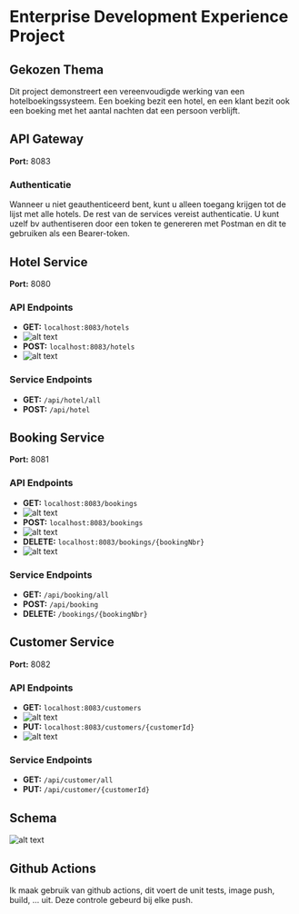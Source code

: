 # Enterprise Development Experience Project

## Gekozen Thema

Dit project demonstreert een vereenvoudigde werking van een hotelboekingssysteem. Een boeking bezit een hotel, en een klant bezit ook een boeking met het aantal nachten dat een persoon verblijft.

## API Gateway
**Port:** 8083

### Authenticatie
Wanneer u niet geauthenticeerd bent, kunt u alleen toegang krijgen tot de lijst met alle hotels. De rest van de services vereist authenticatie. U kunt uzelf bv authentiseren door een token te genereren met Postman en dit te gebruiken als een Bearer-token.

## Hotel Service
**Port:** 8080

### API Endpoints
- **GET:** `localhost:8083/hotels`
- ![alt text](https://github.com/ThomasMalecki/EnterpriseProject/blob/main/all-hotels.png?raw=true)
- **POST:** `localhost:8083/hotels`
- ![alt text](https://github.com/ThomasMalecki/EnterpriseProject/blob/main/hotel-post.png?raw=true)
### Service Endpoints
- **GET:** `/api/hotel/all`
- **POST:** `/api/hotel`

## Booking Service
**Port:** 8081

### API Endpoints
- **GET:** `localhost:8083/bookings`
- ![alt text](https://github.com/ThomasMalecki/EnterpriseProject/blob/main/all-bookings.png?raw=true)
- **POST:** `localhost:8083/bookings`
- ![alt text](https://github.com/ThomasMalecki/EnterpriseProject/blob/main/booking-post.png?raw=true)
- **DELETE:** `localhost:8083/bookings/{bookingNbr}`
- ![alt text](https://github.com/ThomasMalecki/EnterpriseProject/blob/main/booking-delete.png?raw=true)

### Service Endpoints
- **GET:** `/api/booking/all`
- **POST:** `/api/booking`
- **DELETE:** `/bookings/{bookingNbr}`

## Customer Service
**Port:** 8082

### API Endpoints
- **GET:** `localhost:8083/customers`
- ![alt text](https://github.com/ThomasMalecki/EnterpriseProject/blob/main/all-customers.png?raw=true)
- **PUT:** `localhost:8083/customers/{customerId}`
- ![alt text](https://github.com/ThomasMalecki/EnterpriseProject/blob/main/customer-update.png?raw=true)

### Service Endpoints
- **GET:** `/api/customer/all`
- **PUT:** `/api/customer/{customerId}`
## Schema
![alt text](https://github.com/ThomasMalecki/EnterpriseProject/blob/main/schema.png?raw=true)
## Github Actions
Ik maak gebruik van github actions, dit voert de unit tests, image push, build, ... uit. Deze controle gebeurd bij elke push.
